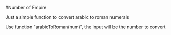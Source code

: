 #Number of Empire

Just a simple function to convert arabic to roman numerals

Use function "arabicToRoman(num)", the input will be the number to convert 
